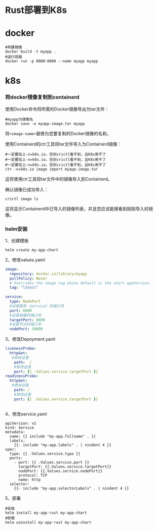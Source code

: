 # Rust部署到K8s

# docker

```shell
#构建镜像
docker build -t myapp .
#运行容器
docker run -p 8000:8000 --name myapp myapp
```

# k8s

### 将docker镜像复制到containerd

使用Docker命令将所需的Docker镜像导出为tar文件：

```shell
#myapp为镜像名
docker save -o myapp-image.tar myapp
```

将`<image-name>`替换为您要复制的Docker镜像的名称。

使用Containerd的ctr工具将tar文件导入为Containerd镜像：

```shell
#一定要加上-n=k8s.io，否则crictl看不到，且K8s用不了
#一定要加上-n=k8s.io，否则crictl看不到，且K8s用不了
#一定要加上-n=k8s.io，否则crictl看不到，且K8s用不了
ctr -n=k8s.io image import myapp-image.tar 
```

这将使用ctr工具将tar文件中的镜像导入到Containerd。

确认镜像已成功导入：

```
crictl image ls 
```

这将显示Containerd中已导入的镜像列表，并且您应该能够看到刚刚导入的镜像。

### helm安装

1、创建模板

```shell
helm create my-app-chart
```

2、修改values.yaml

```yaml
image:
  repository: docker.io/library/myapp 
  pullPolicy: Never
  # Overrides the image tag whose default is the chart appVersion.
  tag: "latest"
  
service:
  type: NodePort
  #这是服务（service）的端口号
  port: 8000
  #这是容器的端口号
  targetPort: 8000
  #这是节点的端口号
  nodePort: 30008

```

3、修改Depoyment.yaml

```yaml
livenessProbe:
  httpGet:
   #修改这里
    path:  /
    #修改这里
    port: {{ .Values.service.targetPort }} 
readinessProbe:
  httpGet:
   #修改这里
    path: /
    #修改这里
    port: {{ .Values.service.targetPort }} 
	
```

4、修改service.yaml

```shell
apiVersion: v1
kind: Service
metadata:
  name: {{ include "my-app.fullname" . }}
  labels:
    {{- include "my-app.labels" . | nindent 4 }}
spec:
  type: {{ .Values.service.type }}
  ports:
    - port: {{ .Values.service.port }} 
      targetPort: {{.Values.service.targetPort}} 
      nodePort: {{.Values.service.nodePort}} 
      protocol: TCP
      name: http
  selector:
    {{- include "my-app.selectorLabels" . | nindent 4 }}
```



5、部署

```shell
#安装
helm install my-app-rust my-app-chart
#卸载
helm uninstall my-app-rust my-app-chart
```



